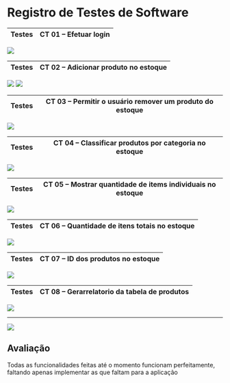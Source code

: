 # Registro de Testes de Software


| Testes 	| CT 01 – Efetuar login |
|:---:	|:---:	|
<img src="img/Testes/Login.png">

| Testes 	| CT 02 – Adicionar produto no estoque |
|:---:	|:---:	|

<img src="img/Testes/ProdutoAdd.png">
<img src="img/Testes/ProdutoAdd2.png">

| Testes 	| CT 03 – Permitir o usuário remover um produto do estoque |
|:---:	|:---:	|

<img src="img/Testes/Remover.png">

| Testes 	| CT 04 – Classificar produtos por categoria no estoque |
|:---:	|:---:	|
<img src="img/Testes/Classificacao.png">

| Testes 	| CT 05 – Mostrar quantidade de items individuais no estoque |
|:---:	|:---:	|

<img src="img/Testes/Quantidade.png">

| Testes 	| CT 06 – Quantidade de itens totais no estoque |
|:---:	|:---:	|

<img src="img/Testes/QuantidadeTotal.png">
  
| Testes 	| CT 07 – ID dos produtos no estoque |
|:---:	|:---:	|

<img src="img/Testes/Quantidade.png">

| Testes 	| CT 08 – Gerarrelatorio da tabela de produtos |
|:---:	|:---:	|

<img src="img/Testes/Relatorio.png">

---
<img src="img/Testes/Relatorio2.png">


## Avaliação

Todas as funcionalidades feitas até o momento funcionam perfeitamente, faltando apenas implementar as que faltam para a aplicação
